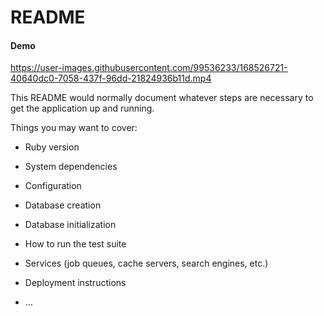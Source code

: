 # README
#### Demo ####

https://user-images.githubusercontent.com/99536233/168526721-40640dc0-7058-437f-96dd-21824936b11d.mp4

This README would normally document whatever steps are necessary to get the
application up and running.

Things you may want to cover:

* Ruby version

* System dependencies

* Configuration

* Database creation

* Database initialization

* How to run the test suite

* Services (job queues, cache servers, search engines, etc.)

* Deployment instructions

* ...
